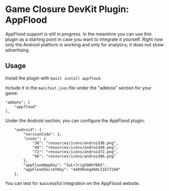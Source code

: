 # Game Closure DevKit Plugin: AppFlood

AppFlood support is still in progress.  In the meantime you can use this plugin as
a starting point in case you want to integrate it yourself.  Right now only the
Android platform is working and only for analytics; it does not show advertising.

## Usage

Install the plugin with `basil install appflood`.

Include it in the `manifest.json` file under the "addons" section for your game:

~~~
"addons": [
	"appflood"
],
~~~

Under the Android section, you can configure the AppFlood plugin:

~~~
	"android": {
		"versionCode": 1,
		"icons": {
			"36": "resources/icons/android36.png",
			"48": "resources/icons/android48.png",
			"72": "resources/icons/android72.png",
			"96": "resources/icons/android96.png"
		},
		"appFloodAppKey": "IwLrJrigtQAhf6KX",
		"appFloodSecretKey": "4e0XRoegdd4L51b7724d"
	},
~~~

You can test for successful integration on the AppFlood website.
